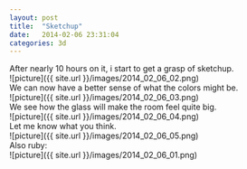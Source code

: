 ```yaml
---
layout: post
title:  "Sketchup"
date:   2014-02-06 23:31:04
categories: 3d
---
```

After nearly 10 hours on it, i start to get a grasp of sketchup.  
![picture]({{ site.url }}/images/2014_02_06_02.png)  
We can now have a better sense of what the colors might be.  
![picture]({{ site.url }}/images/2014_02_06_03.png)  
We see how the glass will make the room feel quite big.  
![picture]({{ site.url }}/images/2014_02_06_04.png)  
Let me know what you think.  
![picture]({{ site.url }}/images/2014_02_06_05.png)  
Also ruby:  
![picture]({{ site.url }}/images/2014_02_06_01.png)  
